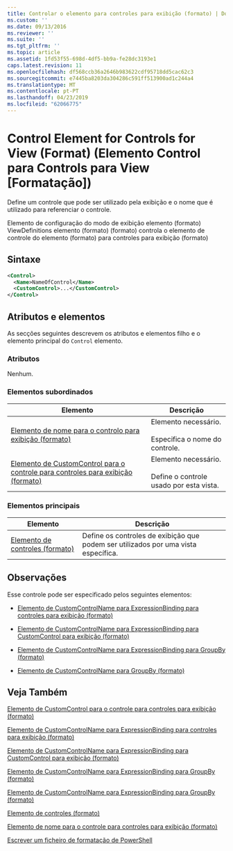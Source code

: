 ```yaml
---
title: Controlar o elemento para controles para exibição (formato) | Documentos da Microsoft
ms.custom: ''
ms.date: 09/13/2016
ms.reviewer: ''
ms.suite: ''
ms.tgt_pltfrm: ''
ms.topic: article
ms.assetid: 1fd53f55-698d-4df5-bb9a-fe28dc3193e1
caps.latest.revision: 11
ms.openlocfilehash: df568ccb36a2646b983622cdf95718dd5cac62c3
ms.sourcegitcommit: e7445ba8203da304286c591ff513900ad1c244a4
ms.translationtype: MT
ms.contentlocale: pt-PT
ms.lasthandoff: 04/23/2019
ms.locfileid: "62066775"
---
```

# <a name="control-element-for-controls-for-view--format"></a>Control Element for Controls for View (Format) (Elemento Control para Controls para View [Formatação])

Define um controle que pode ser utilizado pela exibição e o nome que é utilizado para referenciar o controle.

Elemento de configuração do modo de exibição elemento (formato) ViewDefinitions elemento (formato) (formato) controla o elemento de controle do elemento (formato) para controles para exibição (formato)

## <a name="syntax"></a>Sintaxe

```xml
<Control>
  <Name>NameOfControl</Name>
  <CustomControl>...</CustomControl>
</Control>
```

## <a name="attributes-and-elements"></a>Atributos e elementos

As secções seguintes descrevem os atributos e elementos filho e o elemento principal do `Control` elemento.

### <a name="attributes"></a>Atributos

Nenhum.

### <a name="child-elements"></a>Elementos subordinados

|Elemento|Descrição|
|-------------|-----------------|
|[Elemento de nome para o controlo para exibição (formato)](./name-element-for-control-for-controls-for-view-format.md)|Elemento necessário.<br /><br /> Especifica o nome do controle.|
|[Elemento de CustomControl para o controle para controles para exibição (formato)](./customcontrol-element-for-control-for-controls-for-view-format.md)|Elemento necessário.<br /><br /> Define o controle usado por esta vista.|

### <a name="parent-elements"></a>Elementos principais

|Elemento|Descrição|
|-------------|-----------------|
|[Elemento de controles (formato)](./controls-element-for-view-format.md)|Define os controles de exibição que podem ser utilizados por uma vista específica.|

## <a name="remarks"></a>Observações

Esse controle pode ser especificado pelos seguintes elementos:

- [Elemento de CustomControlName para ExpressionBinding para controles para exibição (formato)](./customcontrolname-element-for-expressionbinding-for-controls-for-view-format.md)

- [Elemento de CustomControlName para ExpressionBinding para CustomControl para exibição (formato)](./customcontrolname-element-for-expressionbinding-for-customcontrol-for-view-format.md)

- [Elemento de CustomControlName para ExpressionBinding para GroupBy (formato)](./customcontrolname-element-for-expressionbinding-for-groupby-format.md)

- [Elemento de CustomControlName para GroupBy (formato)](./customcontrolname-element-for-groupby-format.md)

## <a name="see-also"></a>Veja Também

[Elemento de CustomControl para o controle para controles para exibição (formato)](./customcontrol-element-for-control-for-controls-for-view-format.md)

[Elemento de CustomControlName para ExpressionBinding para controles para exibição (formato)](./customcontrolname-element-for-expressionbinding-for-controls-for-view-format.md)

[Elemento de CustomControlName para ExpressionBinding para CustomControl para exibição (formato)](./customcontrolname-element-for-expressionbinding-for-customcontrol-for-view-format.md)

[Elemento de CustomControlName para ExpressionBinding para GroupBy (formato)](./customcontrolname-element-for-expressionbinding-for-groupby-format.md)

[Elemento de CustomControlName para ExpressionBinding para GroupBy (formato)](./customcontrolname-element-for-expressionbinding-for-groupby-format.md)

[Elemento de controles (formato)](./controls-element-for-view-format.md)

[Elemento de nome para o controle para controles para exibição (formato)](./name-element-for-control-for-controls-for-view-format.md)

[Escrever um ficheiro de formatação de PowerShell](./writing-a-powershell-formatting-file.md)
